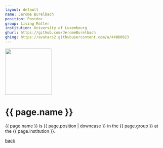 ```yaml
---
layout: default
name: Jerome Burelbach
position: Postdoc
group: Living Matter
institution: University of Luxembourg
ghurl: https://github.com/JeromeBurelbach
ghimg: https://avatars2.githubusercontent.com/u/44060023
---
```


<a href="{{ page.ghurl }}"><img src="{{ page.ghimg }}" height="150px"/></a>

# {{ page.name }}

{{ page.name }} is {{ page.position | downcase }} in the {{ page.group }} at the {{ page.institution }}.

<a href="{{ site.baseurl }}">back</a>
